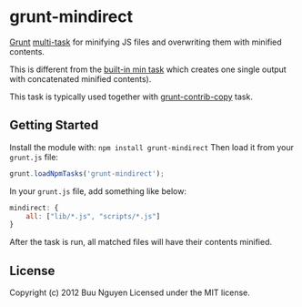 # grunt-mindirect
[Grunt](https://github.com/cowboy/grunt) [multi-task](https://github.com/cowboy/grunt/blob/master/docs/types_of_tasks.md) for minifying JS files and overwriting them with minified contents.

This is different from the [built-in min task](https://github.com/gruntjs/grunt/blob/master/docs/task_min.md) which creates one single output with concatenated minified contents).

This task is typically used together with [grunt-contrib-copy](https://github.com/gruntjs/grunt-contrib-copy/) task.

## Getting Started
Install the module with: `npm install grunt-mindirect`
Then load it from your `grunt.js` file:
```js
grunt.loadNpmTasks('grunt-mindirect');
```

In your `grunt.js` file, add something like below:

```js
mindirect: {
	all: ["lib/*.js", "scripts/*.js"]
}
```

After the task is run, all matched files will have their contents minified.

## License
Copyright (c) 2012 Buu Nguyen
Licensed under the MIT license.